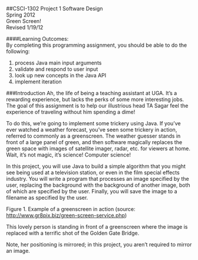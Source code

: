 ##CSCI-1302 Project 1
Software Design  
Spring 2012  
Green Screen!  
Revised 1/19/12

####Learning Outcomes:     
By completing this programming assignment, you should  be able to do the following:

1. process Java main input arguments 
2. validate and respond to user input 
3. look up new concepts in the Java API 
4. implement iteration 
 


###Introduction 
Ah, the life of being a teaching assistant at UGA. It’s a rewarding experience, but lacks the perks of some more interesting jobs. The goal of this assignment is to help our illustrious head TA Sagar feel the experience of traveling without him spending a dime! 
 
To do this, we’re going to implement some trickery using Java. If you’ve ever watched a weather forecast, you’ve seen some trickery in action, referred to commonly as a greenscreen. The weather guesser stands in front of a large panel of green, and then software magically replaces the green space with images of satellite imager, radar, etc. for viewers at home. Wait, it’s not magic, it’s science!  Computer science! 
 
In this project, you will use Java to build a simple algorithm that you might see being used at a television station, or even in the film special effects industry. You will write a program that processes an image specified by the user, replacing the background with the background of another image, both of which are specified by the user.  Finally, you will save the image to a filename as specified by the user. 

Figure 1. Example of a greenscreen in action (source: http://www.gr8pix.biz/green-screen-service.php) 
 
This lovely person is standing in front of a greenscreen where the image is replaced with a terrific shot of the Golden Gate Bridge. 
 
Note, her positioning is mirrored; in this project, you aren’t required to mirror an image.
